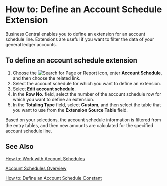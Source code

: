 # How to: Define an Account Schedule Extension

Business Central enables you to define an extension for an account schedule line. Extensions are useful if you want to filter the data of your general ledger accounts.

 

## To define an account schedule extension 

1. Choose the ![Search for Page or Report](https://github.com/DianaMalina/dynamics365smb-docs/blob/Pre-RussiaLF_EN/business-central/LocalFunctionality/RussiaLF_EN/search-icon.png) icon, enter **Account Schedule**, and then choose the related link.
2. Select the account schedule for which you want to define an extension.
3. Select **Edit account schedule**.
4. In the **Row No.** field, select the number of the account schedule row for which you want to define an extension.
5. In the **Totaling Type** field, select **Custom**, and then select the table that you want to use from the **Extension Source Table** field.

 

Based on your selections, the account schedule information is filtered from the entry tables, and then new amounts are calculated for the specified account schedule line.

 

## See Also

[How to: Work with Account Schedules](https://github.com/DianaMalina/dynamics365smb-docs/blob/Pre-RussiaLF_EN/business-central/LocalFunctionality/RussiaLF_EN/How-to-Work-with-Account-Schedules.md)

[Account Schedules Overview](https://github.com/DianaMalina/dynamics365smb-docs/blob/Pre-RussiaLF_EN/business-central/LocalFunctionality/RussiaLF_EN/eng-account-schedules-overview.md)

[How to: Define an Account Schedule Constant](https://github.com/DianaMalina/dynamics365smb-docs/blob/Pre-RussiaLF_EN/business-central/LocalFunctionality/RussiaLF_EN/How-to-Define-an-Account-Schedule-Constant.md)

